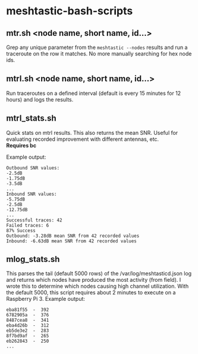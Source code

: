 # meshtastic-bash-scripts

## mtr.sh <node name, short name, id...>
Grep any unique parameter from the `meshtastic --nodes` results and run a traceroute on the row it matches. No more manually searching for hex node ids.

## mtrl.sh <node name, short name, id...>
Run traceroutes on a defined interval (default is every 15 minutes for 12 hours) and logs the results.

## mtrl_stats.sh
Quick stats on mtrl results. This also returns the mean SNR. Useful for evaluating recorded improvement with different antennas, etc.
<br/>**Requires bc**

Example output:
```
Outbound SNR values:
-2.5dB
-1.75dB
-3.5dB
...
Inbound SNR values:
-5.75dB
-2.5dB
-12.75dB
...
Successful traces: 42
Failed traces: 6
87% Success
Outbound: -3.28dB mean SNR from 42 recorded values
Inbound: -6.63dB mean SNR from 42 recorded values
```

## mlog_stats.sh
This parses the tail (default 5000 rows) of the /var/log/meshtasticd.json log and returns which nodes have produced the most activity (from field). I wrote this to determine which nodes causing high channel utilization. With the default 5000, this script requires about 2 minutes to execute on a Raspberry Pi 3.
Example output:
```
eba81f55  -  392
6782905a  -  376
8487cea8  -  341
eba4d26b  -  312
eb5de3e2  -  283
8f7bd9af  -  265
eb262843  -  250
...
```
